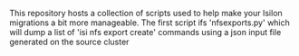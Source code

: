 This repository hosts a collection of scripts used to help make your Isilon migrations
a bit more manageable. The first script ifs 'nfsexports.py' which will dump a list of 
'isi nfs export create' commands using a json input file generated on the source cluster


